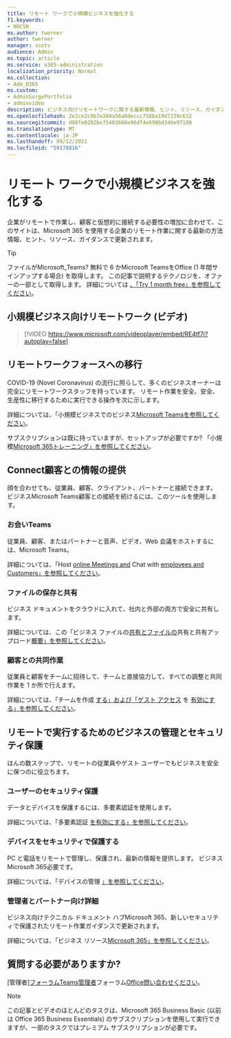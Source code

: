 ```yaml
---
title: リモート ワークで小規模ビジネスを強化する
f1.keywords:
- NOCSH
ms.author: twerner
author: twerner
manager: scotv
audience: Admin
ms.topic: article
ms.service: o365-administration
localization_priority: Normal
ms.collection:
- Adm_O365
ms.custom:
- AdminSurgePortfolio
- adminvideo
description: ビジネス向けリモートワークに関する最新情報、ヒント、リソース、ガイダンスをMicrosoft 365。
ms.openlocfilehash: 2e2ce2c9b7e204a56a0deccc758ba19d7239c632
ms.sourcegitcommit: d08fe0282be75483608e96df4e6986d346e97180
ms.translationtype: MT
ms.contentlocale: ja-JP
ms.lasthandoff: 09/12/2021
ms.locfileid: "59178816"
---
```

# <a name="empower-your-small-business-with-remote-work"></a>リモート ワークで小規模ビジネスを強化する

企業がリモートで作業し、顧客と仮想的に接続する必要性の増加に合わせて、このサイトは、Microsoft 365 を使用する企業のリモート作業に関する最新の方法情報、ヒント、リソース、ガイダンスで更新されます。

> [!TIP]
> ファイルがMicrosoft_Teams? 無料で 6 かMicrosoft TeamsをOffice (1 年間サインアップする場合) を取得します。 この記事で説明するテクノロジを、オファーの一部として取得します。 詳細については [、「Try 1 month free」を参照してください](https://aka.ms/SMBTeamsOffer)。

## <a name="remote-work-for-your-small-business-video"></a>小規模ビジネス向けリモートワーク (ビデオ)

> [!VIDEO https://www.microsoft.com/videoplayer/embed/RE4tf7i?autoplay=false]

## <a name="transitioning-to-a-remote-workforce"></a>リモートワークフォースへの移行

COVID-19 (Novel Coronavirus) の流行に照らして、多くのビジネスオーナーは完全にリモートワークスタッフを持っています。 リモート作業を安全、安全、生産性に移行するために実行できる操作を次に示します。

詳細については、「小規模ビジネスでのビジネス[Microsoft Teamsを参照してください](../../business-video/get-started-teams-small-business.md)。

サブスクリプションは既に持っていますが、セットアップが必要ですか? 「小規模[Microsoft 365トレーニング」を参照してください](../../business-video/index.yml)。

## <a name="connect-with-employees-and-customers"></a>Connect顧客との情報の提供

顔を合わせても、従業員、顧客、クライアント、パートナーと接続できます。 ビジネスMicrosoft Teams顧客との接続を続けるには、このツールを使用します。

### <a name="meet-up-in-teams"></a>お会いTeams

従業員、顧客、またはパートナーと音声、ビデオ、Web 会議をホストするには、Microsoft Teams。

詳細については、「Host [online Meetings and](../../business-video/start-and-pin-chats.md) Chat with [employees and Customers」を参照してください](https://support.microsoft.com/office/chat-with-employees-and-customers-65748808-a403-462c-a6e1-b169e5bc6c92)。

### <a name="store-and-share-files"></a>ファイルの保存と共有

ビジネス ドキュメントをクラウドに入れて、社内と外部の両方で安全に共有します。

詳細については、この「ビジネス ファイルの[共有とファイルの](../../business-video/overview-file-sharing.md)共有と共有アップロード[概要」を参照してください](https://support.microsoft.com/office/upload-and-share-files-57b669db-678e-424e-b0a0-15d19215cb12)。

### <a name="collaborate-with-customers"></a>顧客との共同作業

従業員と顧客をチームに招待して、チームと直接協力して、すべての調整と共同作業を 1 か所で行えます。

詳細については、「チームを作成 [する」および「ゲスト アクセス](../../business-video/team-with-guests.md) を [有効にする」を参照してください](/MicrosoftTeams/guest-access)。

## <a name="manage-and-secure-your-business-to-run-remotely"></a>リモートで実行するためのビジネスの管理とセキュリティ保護

ほんの数ステップで、リモートの従業員やゲスト ユーザーでもビジネスを安全に保つのに役立ちます。

### <a name="secure-your-users"></a>ユーザーのセキュリティ保護

データとデバイスを保護するには、多要素認証を使用します。

詳細については、「多要素認証 [を有効にする」を参照してください](../../business-video/turn-on-mfa.md)。

### <a name="secure-your-devices"></a>デバイスをセキュリティで保護する

PC と電話をリモートで管理し、保護され、最新の情報を提供します。 ビジネスMicrosoft 365必要です。

詳細については、「デバイスの管理 [」を参照してください](../../business-video/secure-win-10-pro-devices.md)。

### <a name="more-for-admins-and-partners"></a>管理者とパートナー向け詳細

ビジネス向けテクニカル ドキュメント ハブMicrosoft 365、新しいセキュリティで保護されたリモート作業ガイダンスで更新されます。

詳細については、「ビジネス リソース[Microsoft 365」を参照してください](/microsoft-365/business)。

## <a name="need-to-ask-a-question"></a>質問する必要がありますか?

[管理者][フォーラムTeams管理者](https://answers.microsoft.com/msteams/forum)フォーラム[Office問い合わせください](https://answers.microsoft.com)。

> [!NOTE]
> この記事とビデオのほとんどのタスクは、Microsoft 365 Business Basic (以前は Office 365 Business Essentials) のサブスクリプションを使用して実行できますが、一部のタスクではプレミアム サブスクリプションが必要です。
